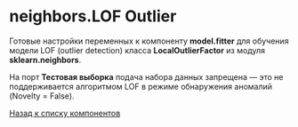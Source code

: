 # neighbors.LOF Outlier

Готовые настройки переменных к компоненту **model.fitter** для обучения модели LOF (outlier detection) класса **LocalOutlierFactor** из модуля **sklearn.neighbors**.

На порт **Тестовая выборка** подача набора данных запрещена — это не поддерживается алгоритмом LOF в режиме обнаружения аномалий (Novelty = False).

[Назад к списку компонентов](../README.md)